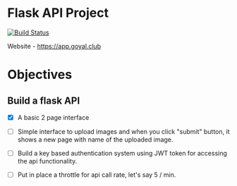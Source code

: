 # Flask API Project   
[![Build Status](https://travis-ci.com/ayush6624/adv-flask-api.svg?branch=master)](https://travis-ci.com/ayush6624/adv-flask-api)   

Website - https://app.goyal.club

# Objectives   

## Build a flask API 
- [x] A basic 2 page interface
- [ ] Simple interface to upload images and when you click "submit" button, it shows a new page with name of the uploaded image.
- [ ] Build a key based authentication system using JWT token for accessing the api functionality.
- [ ] Put in place a throttle for api call rate, let's say 5 / min.


